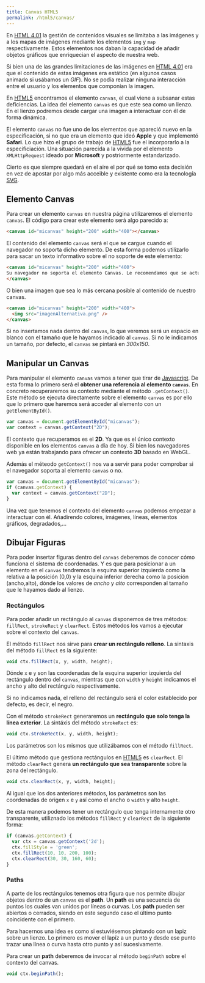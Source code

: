 ```yaml
---
title: Canvas HTML5
permalink: /html5/canvas/
---
```


En [HTML 4.01][HTML] la gestión de contenidos visuales se limitaba a las imágenes y a los mapas de imágenes mediante los elementos `img` y `map` respectivamente. Estos elementos nos daban la capacidad de añadir objetos gráficos que enriquecian el aspecto de nuestra web.

Si bien una de las grandes limitaciones de las imágenes en [HTML 4.01][HTML] era que el contenido de estas imágenes era estático (en algunos casos animado si usábamos un *GIF*). No se podía realizar ninguna interacción entre el usuario y los elementos que componían la imagen.

En [HTML5][HTML5] encontramos el elemento `canvas`, el cual viene a subsanar estas deficiencias. La idea del elemento `canvas` es que este sea como un lienzo. En el lienzo podremos desde cargar una imagen a interactuar con él de forma dinámica.

El elemento `canvas` no fue uno de los elementos que apareció nuevo en la especificación, si no que era un elemento que ideó **Apple** y que implementó **Safari**. Lo que hizo el grupo de trabajo de [HTML5][HTML5] fue el incorporarlo a la especificiación. Una situación parecida a la vivida por el elemento `XMLHttpRequest` ideado por **Microsoft** y postriormente estandarizado.

Cierto es que siempre quedará en el aire el por qué se tomo esta decisión en vez de apostar por algo más acceible y existente como era la tecnología [SVG][SVG].

## Elemento Canvas
Para crear un elemento `canvas` en nuestra página utilizaremos el elemento `canvas`. El código para crear este elemento será algo parecido a:

~~~html
<canvas id="micanvas" height="200" width="400"></canvas>
~~~

El contenido del elemento `canvas` será el que se cargue cuando el navegador no soporta dicho elemento. De esta forma podemos utilizarlo para sacar un texto informativo sobre el no soporte de este elemento:

~~~html
<canvas id="micanvas" height="200" width="400">
Su navegador no soporta el elemento Canvas. Le recomendamos que se actualice a una versión más moderna.
</canvas>
~~~

O bien una imagen que sea lo más cercana posible al contenido de nuestro canvas.

~~~html
<canvas id="micanvas" height="200" width="400">
  <img src="imagenAlternativa.png" />
</canvas>
~~~

Si no insertamos nada dentro del `canvas`, lo que veremos será un espacio en blanco con el tamaño que le hayamos indicado al `canvas`. Si no le indicamos un tamaño, por defecto, el `canvas` se pintará en *300x150*.

## Manipular un Canvas
Para manipular el elemento `canvas` vamos a tener que tirar de [Javascript][Javascript]. De esta forma lo primero será el **obtener una referencia al elemento `canvas`**. En concreto recuperaremos su contexto mediante el método `.getContext()`. Este método se ejecuta directamente sobre el elemento `canvas` es por ello que lo primero que haremos será acceder al elemento con un `getElementById()`.

~~~javascript
var canvas = document.getElementById("micanvas");
var context = canvas.getContext("2D");
~~~

El contexto que recuperamos es el **2D**. Ya que es el único contexto disponible en los elementos `canvas` a día de hoy. Si bien los navegadores web ya están trabajando para ofrecer un contexto **3D** basado en WebGL.

Además el méteodo `getContext()` nos va a servir para poder comprobar si el navegador soporta al elemento `canvas` o no.

~~~javascript
var canvas = document.getElementById("micanvas");
if (canvas.getContext) {
  var context = canvas.getContext("2D");
}
~~~

Una vez que tenemos el contexto del elemento `canvas` podemos empezar a interactuar con él. Añadirendo colores, imágenes, líneas, elementos gráficos, degradados,...

## Dibujar Figuras
Para poder insertar figuras dentro del `canvas` deberemos de conocer cómo funciona el sistema de coordenadas. Y es que para posicionar a un elemento en el `canvas` tendremos la esquina superior izquierda como la relativa a la posición (0,0) y la esquina inferior derecha como la posición (ancho,alto), dónde los valores de *ancho* y *alto* corresponden al tamaño que le hayamos dado al lienzo.

### Rectángulos
Para poder añadir un rectángulo al `canvas`  disponemos de tres métodos: `fillRect`, `strokeRect` y `clearRect`. Estos métodos los vamos a ejecutar sobre el contexto del `canvas`.

El método `fillRect` nos sirve para **crear un rectángulo relleno**. La sintaxis del método `fillRect` es la siguiente:

~~~javascript
void ctx.fillRect(x, y, width, height);
~~~

Dónde `x` e `y` son las coordenadas de la esquina superior izquierda del rectángulo dentro del `canvas`, mientras que con `width` y `height` indicamos el ancho y alto del rectángulo respectivamente.

Si no indicamos nada, el relleno del rectángulo será el color establecido por defecto, es decir, el negro.

Con el método `strokeRect` generaremos un **rectángulo que solo tenga la línea exterior**. La sintáxis del método `strokeRect` es:

~~~javascript
void ctx.strokeRect(x, y, width, height);
~~~

Los parámetros son los mismos que utilizábamos con el método `fillRect`.

El último método que gestiona rectángulos en [HTML5][HTML5] es `clearRect`. El método `clearRect` genera **un rectángulo que sea transparente** sobre la zona del rectángulo.

~~~javascript
void ctx.clearRect(x, y, width, height);
~~~

Al igual que los dos anteriores métodos, los parámetros son las coordenadas de origen `x` e `y` así como el ancho o `width`  y alto `height`.

De esta manera podemos tener un rectángulo que tenga internamente otro transparente, utiliznado los métodos `fillRect` y `clearRect` de la siguiente forma:

~~~javascript
if (canvas.getContext) {
  var ctx = canvas.getContext('2d');
  ctx.fillStyle = 'green';
  ctx.fillRect(10, 10, 200, 100);
  ctx.clearRect(30, 30, 160, 60);
}
~~~

### Paths
A parte de los rectángulos tenemos otra figura que nos permite dibujar objetos dentro de un `canvas` es el **path**. Un **path** es una secuencia de puntos los cuales van unidos por líneas o curvas. Los **path** pueden ser abiertos o cerrados, siendo en este segundo caso el último punto coincidente con el primero.

Para hacernos una idea es como si estuviésemos pintando con un lapiz sobre un lienzo. Lo primero es mover el lapíz a un punto y desde ese punto trazar una línea o curva hasta otro punto y así sucesivamente.

Para crear un **path** deberemos de invocar al método `beginPath` sobre el contexto del canvas.

~~~javascript
void ctx.beginPath();
~~~





[HTML]: {{site.baseurl}}/html/
[HTML5]: {{site.baseurl}}t/html5/
[SVG]: {{site.baseurl}}/svg/
[Javascript]: {{site.baseurl}}/javascript/
